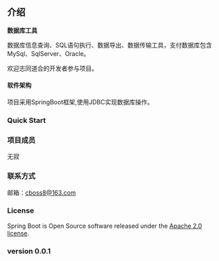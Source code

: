 ## 介绍
<b>数据库工具</b>

数据库信息查询、SQL语句执行、数据导出、数据传输工具，支付数据库包含MySql、SqlServer、Oracle。

欢迎志同道合的开发者参与项目。

#### 软件架构
项目采用SpringBoot框架,使用JDBC实现数据库操作。

### Quick Start


### 项目成员
无寂

### 联系方式
邮箱：cboss8@163.com

### License
Spring Boot is Open Source software released under the <a href="https://www.apache.org/licenses/LICENSE-2.0.html" rel="nofollow">Apache 2.0 license</a>.

### version 0.0.1
